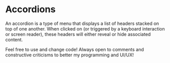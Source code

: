 # Accordions

An accordion is a type of menu that displays a list of headers stacked on top of one another. When clicked on (or triggered by a keyboard interaction or screen reader), these headers will either reveal or hide associated content.

Feel free to use and change code!
Always open to comments and constructive criticisms to better my programming and UI/UX!
